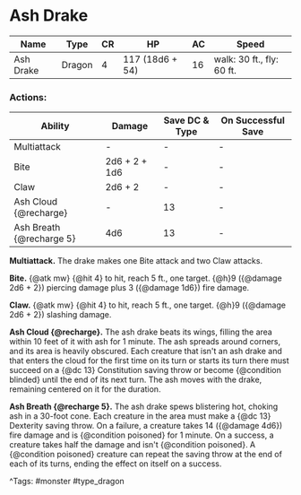 # Ash Drake

| Name | Type | CR | HP | AC | Speed |
|------|------|----|----|----|-------|
| Ash Drake | Dragon | 4 | 117 (18d6 + 54) | 16 | walk: 30 ft., fly: 60 ft. |

### Actions:

| Ability | Damage | Save DC & Type | On Successful Save |
|---------|--------|----------------|--------------------|
| Multiattack | - | - | - |
| Bite | 2d6 + 2 + 1d6 | - | - |
| Claw | 2d6 + 2 | - | - |
| Ash Cloud {@recharge} | - | 13 | - |
| Ash Breath {@recharge 5} | 4d6 | 13 | - |


**Multiattack.** The drake makes one Bite attack and two Claw attacks.

**Bite.** {@atk mw} {@hit 4} to hit, reach 5 ft., one target. {@h}9 ({@damage 2d6 + 2}) piercing damage plus 3 ({@damage 1d6}) fire damage.

**Claw.** {@atk mw} {@hit 4} to hit, reach 5 ft., one target. {@h}9 ({@damage 2d6 + 2}) slashing damage.

**Ash Cloud {@recharge}.** The ash drake beats its wings, filling the area within 10 feet of it with ash for 1 minute. The ash spreads around corners, and its area is heavily obscured. Each creature that isn't an ash drake and that enters the cloud for the first time on its turn or starts its turn there must succeed on a {@dc 13} Constitution saving throw or become {@condition blinded} until the end of its next turn. The ash moves with the drake, remaining centered on it for the duration.

**Ash Breath {@recharge 5}.** The ash drake spews blistering hot, choking ash in a 30-foot cone. Each creature in the area must make a {@dc 13} Dexterity saving throw. On a failure, a creature takes 14 ({@damage 4d6}) fire damage and is {@condition poisoned} for 1 minute. On a success, a creature takes half the damage and isn't {@condition poisoned}. A {@condition poisoned} creature can repeat the saving throw at the end of each of its turns, ending the effect on itself on a success.

^Tags: #monster #type_dragon
